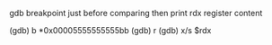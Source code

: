 gdb breakpoint just before comparing then print rdx register content

(gdb) b *0x00005555555555bb
(gdb) r
(gdb) x/s $rdx